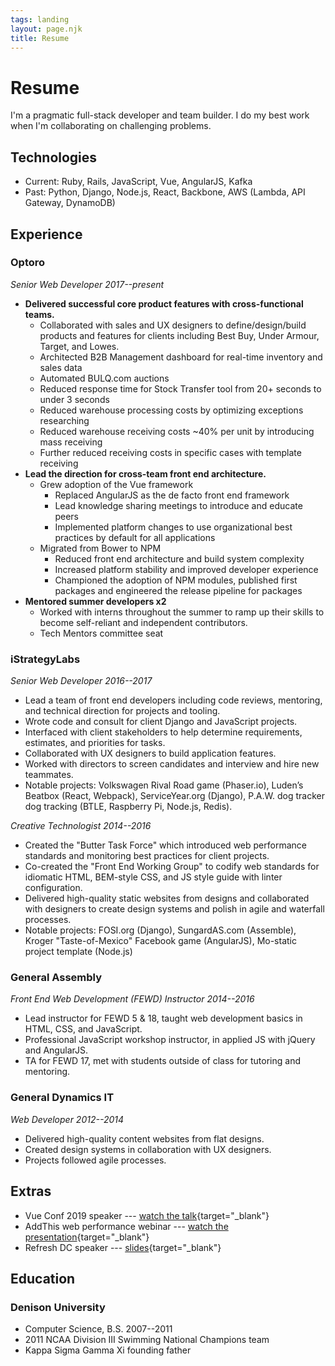 ```yaml
---
tags: landing
layout: page.njk
title: Resume
---
```


# Resume

I'm a pragmatic full-stack developer and team builder. I do my best work when I'm collaborating on challenging problems.

## Technologies

- Current: Ruby, Rails, JavaScript, Vue, AngularJS, Kafka
- Past: Python, Django, Node.js, React, Backbone, AWS (Lambda, API Gateway, DynamoDB)

## Experience

### Optoro

_Senior Web Developer 2017--present_

- **Delivered successful core product features with cross-functional teams.**
  - Collaborated with sales and UX designers to define/design/build products and features for clients including Best Buy, Under Armour, Target, and Lowes.
  - Architected B2B Management dashboard for real-time inventory and sales data
  - Automated BULQ.com auctions 
  - Reduced response time for Stock Transfer tool from 20+ seconds to under 3 seconds
  - Reduced warehouse processing costs by optimizing exceptions researching
  - Reduced warehouse receiving costs ~40% per unit by introducing mass receiving
  - Further reduced receiving costs in specific cases with template receiving
- **Lead the direction for cross-team front end architecture.**
  - Grew adoption of the Vue framework
    - Replaced AngularJS as the de facto front end framework
    - Lead knowledge sharing meetings to introduce and educate peers
    - Implemented platform changes to use organizational best practices by default for all applications
  - Migrated from Bower to NPM
    - Reduced front end architecture and build system complexity
    - Increased platform stability and improved developer experience
    - Championed the adoption of NPM modules, published first packages and engineered the release pipeline for packages
- **Mentored summer developers x2**
  - Worked with interns throughout the summer to ramp up their skills to become self-reliant and independent contributors.
  - Tech Mentors committee seat

### iStrategyLabs

_Senior Web Developer 2016--2017_

- Lead a team of front end developers including code reviews, mentoring, and technical direction for projects and tooling.
- Wrote code and consult for client Django and JavaScript projects.
- Interfaced with client stakeholders to help determine requirements, estimates, and priorities for tasks.
- Collaborated with UX designers to build application features.
- Worked with directors to screen candidates and interview and hire new teammates.
- Notable projects: Volkswagen Rival Road game (Phaser.io), Luden’s Beatbox (React, Webpack), ServiceYear.org (Django), P.A.W. dog tracker dog tracking (BTLE, Raspberry Pi, Node.js, Redis).

_Creative Technologist 2014--2016_

- Created the "Butter Task Force" which introduced web performance standards and monitoring best practices for client projects.
- Co-created the "Front End Working Group" to codify web standards for idiomatic HTML, BEM-style CSS, and JS style guide with linter configuration.
- Delivered high-quality static websites from designs and collaborated with designers to create design systems and polish in agile and waterfall processes.
- Notable projects: FOSI.org (Django), SungardAS.com (Assemble), Kroger "Taste-of-Mexico" Facebook game (AngularJS), Mo-static project template (Node.js)

### General Assembly

_Front End Web Development (FEWD) Instructor 2014--2016_

- Lead instructor for FEWD 5 & 18, taught web development basics in HTML, CSS, and JavaScript.
- Professional JavaScript workshop instructor, in applied JS with jQuery and AngularJS.
- TA for FEWD 17, met with students outside of class for tutoring and mentoring.

### General Dynamics IT

_Web Developer 2012--2014_

- Delivered high-quality content websites from flat designs.
- Created design systems in collaboration with UX designers.
- Projects followed agile processes.

## Extras

- Vue Conf 2019 speaker --- [watch the talk](https://www.vuemastery.com/conferences/vueconf-us-2019/vuejs-in-practice-at-optoro/){target="\_blank"}
- AddThis web performance webinar --- [watch the presentation](https://www.addthis.com/academy/tips-making-website-load-faster/){target="\_blank"}
- Refresh DC speaker --- [slides](http://slides.com/akrawchyk/performance-and-the-pursuit-of-butter/fullscreen#/){target="\_blank"}

## Education

### Denison University

- Computer Science, B.S. 2007--2011
- 2011 NCAA Division III Swimming National Champions team
- Kappa Sigma Gamma Xi founding father

